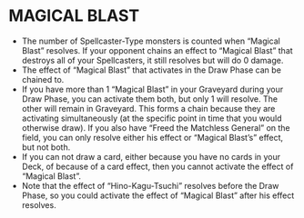 
# MAGICAL BLAST

*   The number of Spellcaster-Type monsters is counted when “Magical Blast” resolves. If your opponent chains an effect to “Magical Blast” that destroys all of your Spellcasters, it still resolves but will do 0 damage.
*   The effect of “Magical Blast” that activates in the Draw Phase can be chained to.
*   If you have more than 1 “Magical Blast” in your Graveyard during your Draw Phase, you can activate them both, but only 1 will resolve. The other will remain in Graveyard. This forms a chain because they are activating simultaneously (at the specific point in time that you would otherwise draw). If you also have “Freed the Matchless General” on the field, you can only resolve either his effect or “Magical Blast’s” effect, but not both.
*   If you can not draw a card, either because you have no cards in your Deck, of because of a card effect, then you cannot activate the effect of “Magical Blast”.
*   Note that the effect of “Hino-Kagu-Tsuchi” resolves before the Draw Phase, so you could activate the effect of “Magical Blast” after his effect resolves.

  